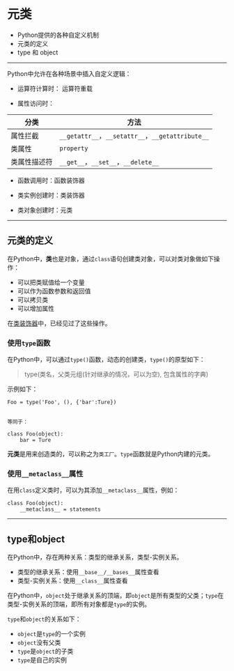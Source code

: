 # 元类

+ Python提供的各种自定义机制
+ 元类的定义
+ type 和 object

--------------------------------------------------------------------------------
Python中允许在各种场景中插入自定义逻辑：

+ 运算符计算时： 运算符重载

+ 属性访问时：

|分类		  |方法 |
|-------------|-------------------------------------------------|
|属性拦截     |`__getattr__`，`__setattr__`，`__getattribute__` |
|类属性       |`property`										|
|类属性描述符 |`__get__`，`__set__`，`__delete__`				|

+ 函数调用时：函数装饰器

+ 类实例创建时：类装饰器

+ 类对象创建时：元类

--------------------------------------------------------------------------------
## 元类的定义
在Python中，**类**也是对象，通过``class``语句创建类对象，可以对类对象做如下操作：

+ 可以把类赋值给一个变量
+ 可以作为函数参数和返回值
+ 可以拷贝类
+ 可以增加属性

在[类装饰器](decorator.md)中，已经见过了这些操作。


### 使用`type`函数

在Python中，可以通过`type()`函数，动态的创建类，`type()`的原型如下：

> type(类名，父类元组(针对继承的情况，可以为空), 包含属性的字典)

示例如下：

```
Foo = type('Foo', (), {'bar':Ture})


等同于：

class Foo(object):
	bar = Ture

```

**元类**是用来创造类的，可以称之为`类工厂`。`type`函数就是Python内建的元类。


### 使用`__metaclass__`属性

在用`class`定义类时，可以为其添加`__metaclass__`属性，例如：

```
class Foo(object):
	__metaclass__ = statements
```

--------------------------------------------------------------------------------
## type和object
在Python中，存在两种关系：类型的继承关系，类型-实例关系。

+ 类型的继承关系：使用`__base__/__bases__`属性查看
+ 类型-实例关系：使用`__class__`属性查看

在Python中，`object`处于继承关系的顶端，即`object`是所有类型的父类；`type`在类型-实例关系的顶端，即所有对象都是`type`的实例。

`type`和`object`的关系如下：

+ `object`是`type`的一个实例
+ `object`没有父类
+ `type`是`object`的子类
+ `type`是自己的实例

